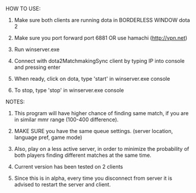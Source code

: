 HOW TO USE:

1. Make sure both clients are running dota in BORDERLESS WINDOW dota 2

2. Make sure you port forward port 6881 OR use hamachi (http://vpn.net)

3. Run winserver.exe

4. Connect with dota2MatchmakingSync client by typing IP into console and pressing enter

5. When ready, click on dota, type 'start' in winserver.exe console

6. To stop, type 'stop' in winserver.exe console


NOTES:

1. This program will have higher chance of finding same match, if you are in similar mmr range (100-400 difference).

2. MAKE SURE you have the same queue settings. (server location, language pref, game mode)

3. Also, play on a less active server, in order to minimize the probability of both players finding different matches at the same time.

4. Current version has been tested on 2 clients

5. Since this is in alpha, every time you disconnect from server it is advised to restart the server and client.